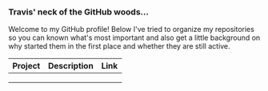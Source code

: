 ### Travis' neck of the GitHub woods...

Welcome to my GitHub profile! Below I've tried to organize my repositories so you can known what's most important and also get a little background on why started them in the first place and whether they are still active.



| Project | Description | Link |
|---------|-------------|------|
|         |             |      |
|         |             |      |
|         |             |      |



<!--
**travishathaway/travishathaway** is a ✨ _special_ ✨ repository because its `README.md` (this file) appears on your GitHub profile.

Here are some ideas to get you started:

- 🔭 I’m currently working on ...
- 🌱 I’m currently learning ...
- 👯 I’m looking to collaborate on ...
- 🤔 I’m looking for help with ...
- 💬 Ask me about ...
- 📫 How to reach me: ...
- 😄 Pronouns: ...
- ⚡ Fun fact: ...
-->
